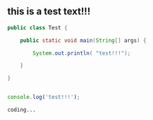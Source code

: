 ## this is a test text!!!

```java
public class Test {

    public static void main(String[] args) {

        System.out.println( "test!!!");

    }

}
```

```javascript

console.log('test!!!');

```

`coding...`